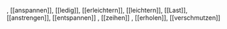 , [[anspannen]], [[ledig]], [[erleichtern]], [[leichtern]], [[Last]], [[anstrengen]], [[entspannen]]
, [[zeihen]]
, [[erholen]], [[verschmutzen]]